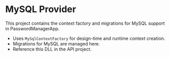 # MySQL Provider

This project contains the context factory and migrations for MySQL support in PasswordManagerApp.

- Uses `MySqlContextFactory` for design-time and runtime context creation.
- Migrations for MySQL are managed here.
- Reference this DLL in the API project.
